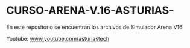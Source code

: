 # CURSO-ARENA-V.16-ASTURIAS-
En este repositorio se encuentran los archivos de Simulador Arena V16.


Youtube:  www.youtube.com/asturiastech 
